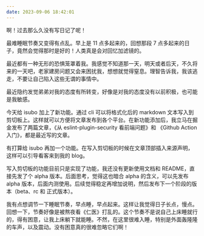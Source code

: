 ```yaml
---
date: 2023-09-06 18:42:01
---
```


啊！过去那么久没有写日记了呢！

最难睡眠节奏又变得有点乱。早上是 11 点多起来的，回想那段 7 点多起来的日子，竟然会觉得那时是好的！人类真是会对回忆加滤镜的。

最近都有一种无形的恐惧笼罩着我。我感觉不知道那一天，明天或者后天，不久将来的一天吧，老家建房问题又会来困扰我，想想就觉得窒息。理智告诉我，我该逃走，不要让自己陷入这些无谓的事情中。

最近隐约发觉弟弟对我的态度有所转变，好像是对我的态度没有以前积极，也可能是我敏感。

今天给 isubo 加上了新功能。通过 cli 可以将格式化后的 markdown 文本写入到剪切板上。这样就可以方便将文章发布到各个平台。在新功能添加后，我立马在掘金发布了两篇文章，《从 eslint-plugin-security 看前端问题》和 《Github Action 入门》，都是最近写的文章。

有打算给 isubo 再加一个功能。在写入剪切板的时候在文章顶部插入来源声明，这样可以引导看客来到我的 blog。

写入剪切板的功能目前只是实现了功能，我还没有更新使用文档和 README，直接先发了个 alpha 版本。后面思考，觉得这也暗合 alpha 的含义，可以先发布 alpha 版本，后面内测使用。后续觉得稳定再增加说明，然后发布下一个阶段的版本（beta、rc 和 正式版本）。

我有点想调节一下睡眠节奏，早点睡，早点起来。这样让我觉得日子长点，慢点。回想一下，节奏好像是被熬夜看《仁医》打乱的。这个节奏不是说自己上床睡就行的，得有困意，让我上床躺下就能睡。不然，在这里很难入睡，特别是外面轰隆隆的车声，以及震动。没有困意真的很难忽略它们啊！